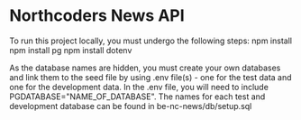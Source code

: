 # Northcoders News API

To run this project locally, you must undergo the following steps:
npm install
npm install pg
npm install dotenv

As the database names are hidden, you must create your own databases and link them to the seed file by using .env file(s) - one for the test data and one for the development data. In the .env file, you will need to include PGDATABASE="NAME_OF_DATABASE".
The names for each test and development database can be found in be-nc-news/db/setup.sql